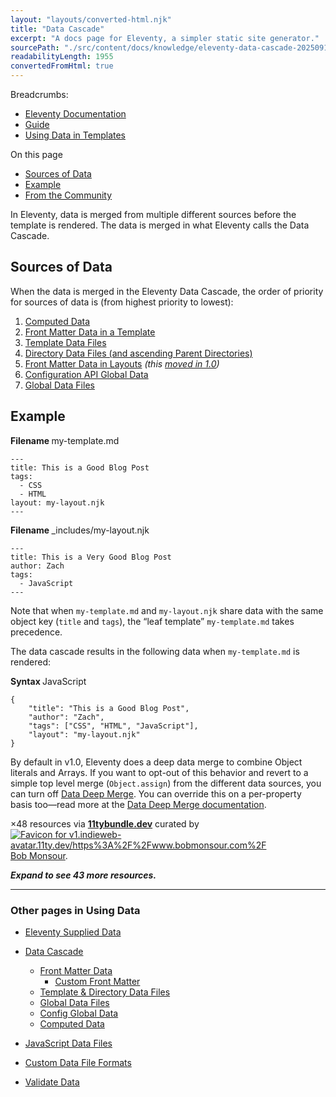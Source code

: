 ```yaml
---
layout: "layouts/converted-html.njk"
title: "Data Cascade"
excerpt: "A docs page for Eleventy, a simpler static site generator."
sourcePath: "./src/content/docs/knowledge/eleventy-data-cascade-20250911T175348Z.html"
readabilityLength: 1955
convertedFromHtml: true
---
```

Breadcrumbs:

- [Eleventy Documentation](https://local.source/docs/)
- [Guide](https://local.source/docs/projects/)
- [Using Data in Templates](https://local.source/docs/data/)

On this page

- [Sources of Data](#sources-of-data)
- [Example](#example)
- [From the Community](#from-the-community)

In Eleventy, data is merged from multiple different sources before the template is rendered. The data is merged in what Eleventy calls the Data Cascade.

## Sources of Data

When the data is merged in the Eleventy Data Cascade, the order of priority for sources of data is (from highest priority to lowest):

1. [Computed Data](https://local.source/docs/data-computed/)
2. [Front Matter Data in a Template](https://local.source/docs/data-frontmatter/)
3. [Template Data Files](https://local.source/docs/data-template-dir/)
4. [Directory Data Files (and ascending Parent Directories)](https://local.source/docs/data-template-dir/)
5. [Front Matter Data in Layouts](https://local.source/docs/layouts/#front-matter-data-in-layouts) _(this [moved in 1.0](https://github.com/11ty/eleventy/issues/915))_
6. [Configuration API Global Data](https://local.source/docs/data-global-custom/)
7. [Global Data Files](https://local.source/docs/data-global/)

## Example

**Filename&#x20;**&#x6D;y-template.md

```
---
title: This is a Good Blog Post
tags:
  - CSS
  - HTML
layout: my-layout.njk
---
```

**Filename&#x20;**\_includes/my-layout.njk

```
---
title: This is a Very Good Blog Post
author: Zach
tags:
  - JavaScript
---
```

Note that when `my-template.md` and `my-layout.njk` share data with the same object key (`title` and `tags`), the “leaf template” `my-template.md` takes precedence.

The data cascade results in the following data when `my-template.md` is rendered:

**Syntax&#x20;**&#x4A;avaScript

```
{
	"title": "This is a Good Blog Post",
	"author": "Zach",
	"tags": ["CSS", "HTML", "JavaScript"],
	"layout": "my-layout.njk"
}
```

By default in v1.0, Eleventy does a deep data merge to combine Object literals and Arrays. If you want to opt-out of this behavior and revert to a simple top level merge (`Object.assign`) from the different data sources, you can turn off [Data Deep Merge](https://local.source/docs/data-deep-merge/). You can override this on a per-property basis too—read more at the [Data Deep Merge documentation](https://local.source/docs/data-deep-merge/).

×48 resources via **[11tybundle.dev](https://11tybundle.dev/)** curated by [![Favicon for v1.indieweb-avatar.11ty.dev/https%3A%2F%2Fwww.bobmonsour.com%2F](https://v1.indieweb-avatar.11ty.dev/https%3A%2F%2Fwww.bobmonsour.com%2F/)Bob Monsour](https://www.bobmonsour.com/).

**_Expand to see 43 more resources._**

---

### Other pages in Using Data

- [Eleventy Supplied Data](https://local.source/docs/data-eleventy-supplied/)

- [Data Cascade](https://local.source/docs/data-cascade/)

  - [Front Matter Data](https://local.source/docs/data-frontmatter/)
    - [Custom Front Matter](https://local.source/docs/data-frontmatter-customize/)
  - [Template & Directory Data Files](https://local.source/docs/data-template-dir/)
  - [Global Data Files](https://local.source/docs/data-global/)
  - [Config Global Data](https://local.source/docs/data-global-custom/)
  - [Computed Data](https://local.source/docs/data-computed/)

- [JavaScript Data Files](https://local.source/docs/data-js/)

- [Custom Data File Formats](https://local.source/docs/data-custom/)

- [Validate Data](https://local.source/docs/data-validate/)
